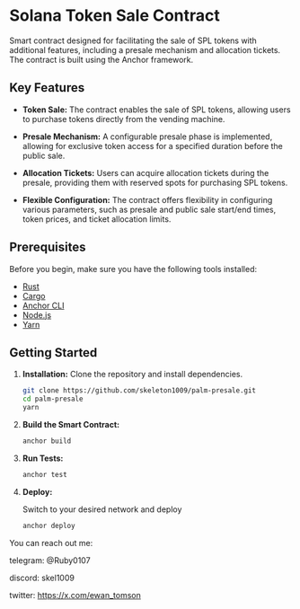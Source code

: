 # Solana Token Sale Contract

Smart contract designed for facilitating the sale of SPL tokens with additional features, including a presale mechanism and allocation tickets. The contract is built using the Anchor framework.
## Key Features

- **Token Sale:** The contract enables the sale of SPL tokens, allowing users to purchase tokens directly from the vending machine.
  
- **Presale Mechanism:** A configurable presale phase is implemented, allowing for exclusive token access for a specified duration before the public sale.

- **Allocation Tickets:** Users can acquire allocation tickets during the presale, providing them with reserved spots for purchasing SPL tokens.

- **Flexible Configuration:** The contract offers flexibility in configuring various parameters, such as presale and public sale start/end times, token prices, and ticket allocation limits.

## Prerequisites

Before you begin, make sure you have the following tools installed:

- [Rust](https://www.rust-lang.org/tools/install)
- [Cargo](https://doc.rust-lang.org/cargo/getting-started/installation.html)
- [Anchor CLI](https://project-serum.github.io/anchor/getting-started/installation.html)
- [Node.js](https://nodejs.org/en/download/)
- [Yarn](https://yarnpkg.com/getting-started/install)

## Getting Started

1. **Installation:** Clone the repository and install dependencies.

   ```bash
   git clone https://github.com/skeleton1009/palm-presale.git
   cd palm-presale
   yarn
   ```

2. **Build the Smart Contract:**

   ```bash
   anchor build
   ```

3. **Run Tests:**

   ```bash
   anchor test
   ```

4. **Deploy:**

   Switch to your desired network and deploy
   ```bash
   anchor deploy
   ```

You can reach out me:

telegram: @Ruby0107

discord: skel1009

twitter: https://x.com/ewan_tomson
